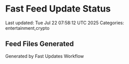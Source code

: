 # Fast Feed Update Status
Last updated: Tue Jul 22 07:58:12 UTC 2025
Categories: entertainment,crypto

## Feed Files Generated

Generated by Fast Updates Workflow
